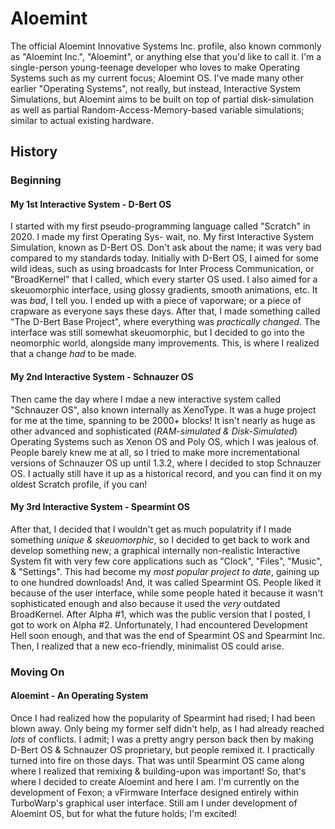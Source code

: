 # Aloemint
The official Aloemint Innovative Systems Inc. profile, also known commonly as "Aloemint Inc.", "Aloemint", or anything else that you'd like to call it. I'm a single-person young-teenage developer who loves to make Operating Systems such as my current focus; Aloemint OS. I've made many other earlier "Operating Systems", not really, but instead, Interactive System Simulations, but Aloemint aims to be built on top of partial disk-simulation as well as partial Random-Access-Memory-based variable simulations; similar to actual existing hardware.

## History
### Beginning
#### My 1st Interactive System - D-Bert OS
I started with my first pseudo-programming language called "Scratch" in 2020. I made my first Operating Sys- wait, no. My first Interactive System Simulation, known as D-Bert OS. Don't ask about the name; it was very bad compared to my standards today. Initially with D-Bert OS, I aimed for some wild ideas, such as using broadcasts for Inter Process Communication, or "BroadKernel" that I called, which every starter OS used. I also aimed for a skeuomorphic interface, using glossy gradients, smooth animations, etc. It was *bad*, I tell you. I ended up with a piece of vaporware; or a piece of crapware as everyone says these days. After that, I made something called "The D-Bert Base Project", where everything was *practically changed*. The interface was still somewhat skeuomorphic, but I decided to go into the neomorphic world, alongside many improvements. This, is where I realized that a change *had* to be made.
#### My 2nd Interactive System - Schnauzer OS
Then came the day where I mdae a new interactive system called "Schnauzer OS", also known internally as XenoType. It was a huge project for me at the time, spanning to be 2000+ blocks! It isn't nearly as huge as other advanced and sophisticated (*RAM-simulated & Disk-Simulated*) Operating Systems such as Xenon OS and Poly OS, which I was jealous of. People barely knew me at all, so I tried to make more incrementational versions of Schnauzer OS up until 1.3.2, where I decided to stop Schnauzer OS. I actually still have it up as a historical record, and you can find it on my oldest Scratch profile, if you can!
#### My 3rd Interactive System - Spearmint OS
After that, I decided that I wouldn't get as much populatrity if I made something *unique & skeuomorphic*, so I decided to get back to work and develop something new; a graphical internally non-realistic Interactive System fit with very few core applications such as "Clock", "Files", "Music", & "Settings". This had become my *most popular project to date*, gaining up to one hundred downloads! And, it was called Spearmint OS. People liked it because of the user interface, while some people hated it because it wasn't sophisticated enough and also because it used the *very* outdated BroadKernel. After Alpha #1, which was the public version that I posted, I got to work on Alpha #2. Unfortunately, I had encountered Development Hell soon enough, and that was the end of Spearmint OS and Spearmint Inc. Then, I realized that a new eco-friendly, minimalist OS could arise.
### Moving On
#### Aloemint - An Operating System
Once I had realized how the popularity of Spearmint had rised; I had been blown away. Only being my former self didn't help, as I had already reached *lots* of conflicts. I admit; I was a pretty angry person back then by making D-Bert OS & Schnauzer OS proprietary, but people remixed it. I practically turned into fire on those days. That was until Spearmint OS came along where I realized that remixing & building-upon was important! So, that's where I decided to create Aloemint and here I am. I'm currently on the development of Fexon; a vFirmware Interface designed entirely within TurboWarp's graphical user interface. Still am I under development of Aloemint OS, but for what the future holds; I'm excited!
